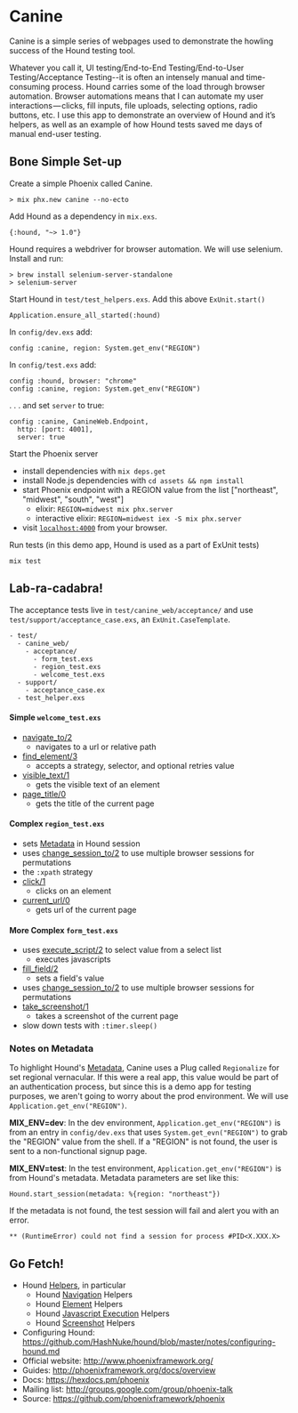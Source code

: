 # Canine

Canine is a simple series of webpages used to demonstrate the howling success of the Hound testing tool.

Whatever you call it, UI testing/End-to-End Testing/End-to-User Testing/Acceptance Testing--it is often an intensely manual and time-consuming process. Hound carries some of the load through browser automation. Browser automations means that I can automate my user interactions — clicks, fill inputs, file uploads, selecting options, radio buttons, etc. I use this app to demonstrate an overview of Hound and it’s helpers, as well as an example of how Hound tests saved me days of manual end-user testing. 

## Bone Simple Set-up

Create a simple Phoenix called Canine.

```
> mix phx.new canine --no-ecto
```

Add Hound as a dependency in `mix.exs`.

```
{:hound, "~> 1.0"}
```

Hound requires a webdriver for browser automation. We will use selenium. Install and run:

```
> brew install selenium-server-standalone
> selenium-server
```

Start Hound in `test/test_helpers.exs`. Add this above `ExUnit.start()`

```
Application.ensure_all_started(:hound)
```

In `config/dev.exs` add:

```
config :canine, region: System.get_env("REGION")
```

In `config/test.exs` add:

```
config :hound, browser: "chrome"
config :canine, region: System.get_env("REGION")
```

. . . and set `server` to true: 

```
config :canine, CanineWeb.Endpoint,
  http: [port: 4001],
  server: true
```

Start the Phoenix server

  * install dependencies with `mix deps.get`
  * install Node.js dependencies with `cd assets && npm install`
  * start Phoenix endpoint with a REGION value from the list ["northeast", "midwest", "south", "west"]
    * elixir: `REGION=midwest mix phx.server`
    * interactive elixir: `REGION=midwest iex -S mix phx.server`
  * visit [`localhost:4000`](http://localhost:4000) from your browser.

Run tests (in this demo app, Hound is used as a part of ExUnit tests) 

```
mix test
```

## Lab-ra-cadabra!

The acceptance tests live in `test/canine_web/acceptance/` and use `test/support/acceptance_case.exs`, an `ExUnit.CaseTemplate`. 

```
- test/
  - canine_web/
    - acceptance/
      - form_test.exs
      - region_test.exs
      - welcome_test.exs
  - support/
    - acceptance_case.ex
  - test_helper.exs
```

#### Simple `welcome_test.exs`
  
  * [navigate_to/2][navigate_to]
    * navigates to a url or relative path
  * [find_element/3][find_element] 
    * accepts a strategy, selector, and optional retries value
  * [visible_text/1][visible_text]
    * gets the visible text of an element
  * [page_title/0][page_title]
    * gets the title of the current page

#### Complex `region_test.exs` 

  * sets [Metadata][metadata] in Hound session 
  * uses [change_session_to/2][change_session_to] to use multiple browser sessions for permutations
  * the `:xpath` strategy 
  * [click/1][click]
    * clicks on an element
  * [current_url/0][current_url]
    * gets url of the current page

#### More Complex `form_test.exs` 
  
  * uses [execute_script/2][execute_script] to select value from a select list
    * executes javascripts 
  * [fill_field/2][fill_field]
    * sets a field's value
  * uses [change_session_to/2][change_session_to] to use multiple browser sessions for permutations
  * [take_screenshot/1][take_screenshot]
    * takes a screenshot of the current page
  * slow down tests with `:timer.sleep()`

[navigate_to]: https://hexdocs.pm/hound/Hound.Helpers.Navigation.html#navigate_to/2
[find_element]: https://hexdocs.pm/hound/Hound.Helpers.Page.html#find_element/3
[visible_text]: https://hexdocs.pm/hound/Hound.Helpers.Element.html#visible_text/1
[page_title]: https://hexdocs.pm/hound/Hound.Helpers.Page.html#page_title/0
[click]: https://hexdocs.pm/hound/Hound.Helpers.Element.html#click/1
[current_url]: https://hexdocs.pm/hound/Hound.Helpers.Navigation.html#current_url/0
[execute_script]: https://hexdocs.pm/hound/Hound.Helpers.ScriptExecution.html#execute_script/2
[fill_field]: https://hexdocs.pm/hound/Hound.Helpers.Element.html#fill_field/2
[metadata]: https://hexdocs.pm/hound/Hound.Metadata.html
[change_session_to]: https://hexdocs.pm/hound/Hound.Helpers.Session.html#change_session_to/2
[take_screenshot]: https://hexdocs.pm/hound/Hound.Helpers.Screenshot.html#take_screenshot/1

### Notes on Metadata

To highlight Hound's [Metadata][metadata], Canine uses a Plug called `Regionalize` for set regional vernacular. If this were a real app, this value would be part of an authentication process, but since this is a demo app for testing purposes, we aren't going to worry about the prod environment. We will use `Application.get_env("REGION")`.

**MIX_ENV=dev**: In the dev environment, `Application.get_env("REGION")` is from an entry in `config/dev.exs` that uses `System.get_evn("REGION")` to grab the "REGION" value from the shell. If a "REGION" is not found, the user is sent to a non-functional signup page.

**MIX_ENV=test**: In the test environment, `Application.get_env("REGION")` is from Hound's metadata. Metadata parameters are set like this:

```
Hound.start_session(metadata: %{region: "northeast"})
```

If the metadata is not found, the test session will fail and alert you with an error.

`** (RuntimeError) could not find a session for process #PID<X.XXX.X>`


## Go Fetch!

  * Hound [Helpers][helpers], in particular 
    * Hound [Navigation][nav] Helpers
    * Hound [Element][el] Helpers
    * Hound [Javascript Execution][je] Helpers
    * Hound [Screenshot][ss] Helpers
  * Configuring Hound: https://github.com/HashNuke/hound/blob/master/notes/configuring-hound.md
  * Official website: http://www.phoenixframework.org/
  * Guides: http://phoenixframework.org/docs/overview
  * Docs: https://hexdocs.pm/phoenix
  * Mailing list: http://groups.google.com/group/phoenix-talk
  * Source: https://github.com/phoenixframework/phoenix

[helpers]: https://hexdocs.pm/hound/readme.html#helpers
[nav]: http://hexdocs.pm/hound/Hound.Helpers.Navigation.html
[el]: http://hexdocs.pm/hound/Hound.Helpers.Element.html
[je]: http://hexdocs.pm/hound/Hound.Helpers.ScriptExecution.html
[ss]: http://hexdocs.pm/hound/Hound.Helpers.Screenshot.html